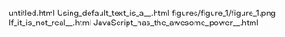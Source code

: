 untitled.html
Using_default_text_is_a__.html
figures/figure_1/figure_1.png
If_it_is_not_real__.html
JavaScript_has_the_awesome_power__.html
